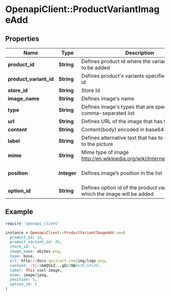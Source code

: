# OpenapiClient::ProductVariantImageAdd

## Properties

| Name | Type | Description | Notes |
| ---- | ---- | ----------- | ----- |
| **product_id** | **String** | Defines product id where the variant image has to be added | [optional] |
| **product_variant_id** | **String** | Defines product&#39;s variants specified by variant id |  |
| **store_id** | **String** | Store Id | [optional] |
| **image_name** | **String** | Defines image&#39;s name |  |
| **type** | **String** | Defines image&#39;s types that are specified by comma-separated list | [default to &#39;base&#39;] |
| **url** | **String** | Defines URL of the image that has to be added | [optional] |
| **content** | **String** | Content(body) encoded in base64 of image file | [optional] |
| **label** | **String** | Defines alternative text that has to be attached to the picture | [optional] |
| **mime** | **String** | Mime type of image http://en.wikipedia.org/wiki/Internet_media_type. | [optional] |
| **position** | **Integer** | Defines image’s position in the list | [optional][default to 0] |
| **option_id** | **String** | Defines option id of the product variant for which the image will be added | [optional] |

## Example

```ruby
require 'openapi_client'

instance = OpenapiClient::ProductVariantImageAdd.new(
  product_id: 10,
  product_variant_id: 45,
  store_id: 1,
  image_name: abibas.png,
  type: base,
  url: http://docs.api2cart.com/img/logo.png,
  content: /9j/4AAQSkZ...gD/2Q&#x3D;&#x3D;,
  label: This cool image,
  mime: image/jpeg,
  position: 5,
  option_id: 5
)
```

